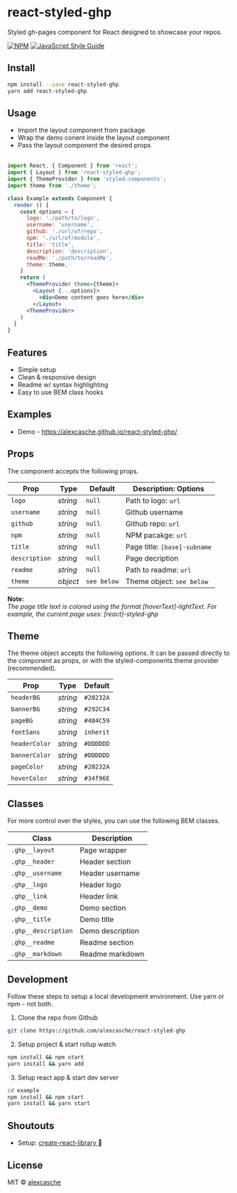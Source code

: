 react-styled-ghp
===============

Styled gh-pages component for React designed to showcase your repos.

[![NPM](https://img.shields.io/npm/v/react-styled-ghp.svg)](https://www.npmjs.com/package/react-styled-ghp) 
[![JavaScript Style Guide](https://img.shields.io/badge/code_style-prettier-ff69b4.svg?style=flat-circle)](https://github.com/prettier/prettier)
<!-- [![Travis](https://img.shields.io/travis/alexcasche/react-styled-ghp.svg)](https://img.shields.io/travis/alexcasche/react-styled-ghp) -->


Install
---------------

```bash
npm install --save react-styled-ghp
yarn add react-styled-ghp
```

Usage
---------------
- Import the layout component from package
- Wrap the demo conent inside the layout component
- Pass the layout component the desired props
<br/><br/>

```jsx
import React, { Component } from 'react';
import { Layout } from 'react-styled-ghp';
import { ThemeProvider } from 'styled-components';
import theme from './theme';

class Example extends Component {
  render () {
    const options = {
      logo: './path/to/logo',
      username: 'username',
      github: './url/of/repo',
      npm: './url/of/module',
      title: 'title',
      description: 'description',
      readMe: './path/to/readMe',
      theme: theme,
    }
    return (
      <ThemeProvider theme={theme}>
        <Layout {...options}>
          <div>Demo content goes here</div>
        </Layout>
      <ThemeProvider>
    )
  }
}
```

Features
---------------
- Simple setup
- Clean & responsive design
- Readme w/ syntax highlighting
- Easy to use BEM class hooks

Examples
---------------
- Demo - https://alexcasche.github.io/react-styled-ghp/

Props
---------------
The component accepts the following props.

| Prop              | Type        | Default          |   Description: Options     |
|-------------------|-------------|------------------|----------------------------|
| `logo`            |  _string_   |  `null`          | Path to logo: `url`        |
| `username`        |  _string_   |  `null`          | Github username            |
| `github`          |  _string_   |  `null`          | Github repo: `url`         |
| `npm`             |  _string_   |  `null`          | NPM pacakge: `url`         |
| `title`           |  _string_   |  `null`          | Page title:  `[base]-subname` |
| `description`     |  _string_   |  `null`          | Page decription            |
| `readme`          |  _string_   |  `null`          | Path to readme: `url`      |
| `theme`           |  _object_   |  `see below`     | Theme object: `see below`  |

**Note:**<br />
_The page title text is colored using the format [hoverText]-lightText.  For example, the current page uses: [react]-styled-ghp_

Theme
---------------
The theme object accepts the following options.  It can be passed directly to the component as props, or with the styled-components theme provider (recommended).

| Prop              | Type        | Default          |
|-------------------|-------------|------------------|
| `headerBG`        |  _string_   |  `#20232A`       |
| `bannerBG`        |  _string_   |  `#292C34`       |
| `pageBG`          |  _string_   |  `#484C59`       |
| `fontSans`        |  _string_   |  `inherit`       |
| `headerColor`     |  _string_   |  `#DDDDDD`       |
| `bannerColor`     |  _string_   |  `#DDDDDD`       |
| `pageColor`       |  _string_   |  `#20232A`       |
| `hoverColor`      |  _string_   |  `#34f96E`       |


Classes
---------------
For more control over the styles, you can use the following BEM classes.

| Class                    | Description          |
|--------------------------|----------------------|
| `.ghp__layout`           |  Page wrapper        |
| `.ghp__header`           |  Header section      |
| `.ghp__username`         |  Header username     |
| `.ghp__logo`             |  Header logo         |
| `.ghp__link`             |  Header link         |
| `.ghp__demo`             |  Demo section        |
| `.ghp__title`            |  Demo title          |
| `.ghp__description`      |  Demo description    |
| `.ghp__readme`           |  Readme section      |
| `.ghp__markdown`         |  Readme markdown     |


Development
---------------
Follow these steps to setup a local development environment.  Use yarn or npm - not both.
1. Clone the repo from Github

```bash
git clone https://github.com/alexcasche/react-styled-ghp
```

2. Setup project & start rollup watch

```bash
npm install && npm start
yarn install && yarn add
```

3. Setup react app & start dev server

```bash
cd example
npm install && npm start
yarn install && yarn start
```

Shoutouts
---------------
- Setup: [ create-react-library ](https://github.com/transitive-bullshit/create-react-library) 🙌


License
---------------

MIT © [alexcasche](https://github.com/alexcasche)